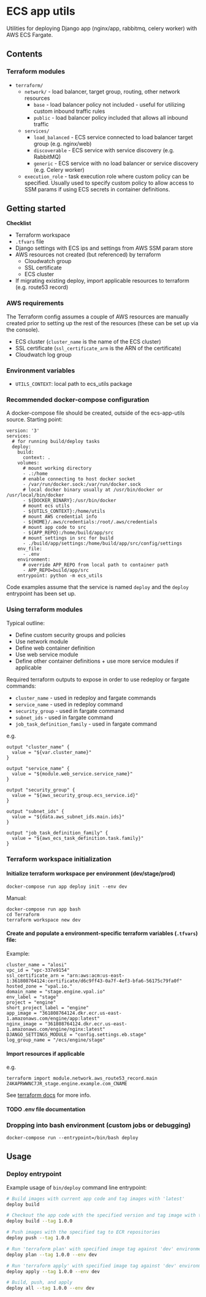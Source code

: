 # ECS app utils

Utilities for deploying Django app (nginx/app, rabbitmq, celery worker) with AWS ECS Fargate.

## Contents

### Terraform modules
* `terraform/`
    * `network/` - load balancer, target group, routing, other network resources
        * `base` - load balancer policy not included - useful for utilizing custom inbound traffic rules
        * `public` - load balancer policy included that allows all inbound traffic
    * `services/`
        * `load_balanced` - ECS service connected to load balancer target group (e.g. nginx/web)
        * `discoverable` - ECS service with service discovery (e.g. RabbitMQ)
        * `generic` - ECS service with no load balancer or service discovery (e.g. Celery worker)
    * `execution_role` - task execution role where custom policy can be specified. Usually used to specify custom policy to allow access to SSM params if using ECS secrets in container definitions.

## Getting started

**Checklist**
* Terraform workspace
* `.tfvars` file
* Django settings with ECS ips and settings from AWS SSM param store
* AWS resources not created (but referenced) by terraform
    * Cloudwatch group
    * SSL certificate
    * ECS cluster
* If migrating existing deploy, import applicable resources to terraform (e.g. route53 record)

### AWS requirements
The Terraform config assumes a couple of AWS resources are manually created prior to setting up the rest of the resources (these can be set up via the console).
* ECS cluster (`cluster_name` is the name of the ECS cluster)
* SSL certificate (`ssl_certificate_arm` is the ARN of the certificate)
* Cloudwatch log group

### Environment variables
* `UTILS_CONTEXT`: local path to ecs_utils package

### Recommended docker-compose configuration
A docker-compose file should be created, outside of the ecs-app-utils source. Starting point:

```
version: '3'
services:
  # for running build/deploy tasks
  deploy:
    build:
      context: .
    volumes:
      # mount working directory
      - .:/home
      # enable connecting to host docker socket
      - /var/run/docker.sock:/var/run/docker.sock
      # local docker binary usually at /usr/bin/docker or /usr/local/bin/docker
      - ${DOCKER_BINARY}:/usr/bin/docker
      # mount ecs utils
      - ${UTILS_CONTEXT}:/home/utils
      # mount AWS credential info
      - ${HOME}/.aws/credentials:/root/.aws/credentials
      # mount app code to src
      - ${APP_REPO}:/home/build/app/src
      # mount settings in src for build
      - ./build/app/settings:/home/build/app/src/config/settings
    env_file:
      - .env
    environment:
      # override APP_REPO from local path to container path
      - APP_REPO=build/app/src
    entrypoint: python -m ecs_utils
```
Code examples assume that the service is named `deploy` and the `deploy` entrypoint has been set up.

### Using terraform modules
Typical outline:
* Define custom security groups and policies
* Use network module
* Define web container definition
* Use web service module
* Define other container definitions + use more service modules if applicable

Required terraform outputs to expose in order to use redeploy or fargate commands:
* `cluster_name` - used in redeploy and fargate commands
* `service_name` - used in redeploy command
* `security_group` - used in fargate command
* `subnet_ids` - used in fargate command
* `job_task_definition_family` - used in fargate command

e.g.
```
output "cluster_name" {
  value = "${var.cluster_name}"
}

output "service_name" {
  value = "${module.web_service.service_name}"
}

output "security_group" {
  value = "${aws_security_group.ecs_service.id}"
}

output "subnet_ids" {
  value = "${data.aws_subnet_ids.main.ids}"
}

output "job_task_definition_family" {
  value = "${aws_ecs_task_definition.task.family}"
}
```


### Terraform workspace initialization
#### Initialize terraform workspace per environment (dev/stage/prod)

```
docker-compose run app deploy init --env dev
```

Manual:
```
docker-compose run app bash
cd Terraform
terraform workspace new dev
```

#### Create and populate a environment-specific terraform variables (`.tfvars`) file:
Example:

```
cluster_name = "alosi"
vpc_id = "vpc-337e9154"
ssl_certificate_arn = "arn:aws:acm:us-east-1:361808764124:certificate/d6c9ff43-0a7f-4ef3-bfa6-56175c79fa0f"
hosted_zone = "vpal.io."
domain_name = "stage.engine.vpal.io"
env_label = "stage"
project = "engine"
short_project_label = "engine"
app_image = "361808764124.dkr.ecr.us-east-1.amazonaws.com/engine/app:latest"
nginx_image = "361808764124.dkr.ecr.us-east-1.amazonaws.com/engine/nginx:latest"
DJANGO_SETTINGS_MODULE = "config.settings.eb.stage"
log_group_name = "/ecs/engine/stage"

```

#### Import resources if applicable
e.g.
```
terraform import module.network.aws_route53_record.main Z4KAPRWWNC7JR_stage.engine.example.com_CNAME
```
See [terraform docs](https://www.terraform.io/docs/providers/aws/r/route53_record.html#import) for more info.

#### TODO .env file documentation


### Dropping into bash environment (custom jobs or debugging)
```
docker-compose run --entrypoint=/bin/bash deploy
```

## Usage

### Deploy entrypoint

Example usage of `bin/deploy` command line entrypoint:

```bash
# Build images with current app code and tag images with 'latest'
deploy build

# Checkout the app code with the specified version and tag image with that tag
deploy build --tag 1.0.0

# Push images with the specified tag to ECR repositories
deploy push --tag 1.0.0

# Run 'terraform plan' with specified image tag against 'dev' environment
deploy plan --tag 1.0.0 --env dev

# Run 'terraform apply' with specified image tag against 'dev' environment
deploy apply --tag 1.0.0 --env dev

# Build, push, and apply
deploy all --tag 1.0.0 --env dev
```

